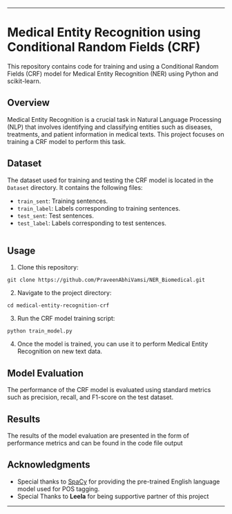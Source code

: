 
---

# Medical Entity Recognition using Conditional Random Fields (CRF)

This repository contains code for training and using a Conditional Random Fields (CRF) model for Medical Entity Recognition (NER) using Python and scikit-learn.

## Overview

Medical Entity Recognition is a crucial task in Natural Language Processing (NLP) that involves identifying and classifying entities such as diseases, treatments, and patient information in medical texts. This project focuses on training a CRF model to perform this task.

## Dataset

The dataset used for training and testing the CRF model is located in the `Dataset` directory. It contains the following files:
- `train_sent`: Training sentences.
- `train_label`: Labels corresponding to training sentences.
- `test_sent`: Test sentences.
- `test_label`: Labels corresponding to test sentences.



```
```

## Usage

1. Clone this repository:
```
git clone https://github.com/PraveenAbhiVamsi/NER_Biomedical.git
```

2. Navigate to the project directory:
```
cd medical-entity-recognition-crf
```

3. Run the CRF model training script:
```
python train_model.py
```

4. Once the model is trained, you can use it to perform Medical Entity Recognition on new text data.

## Model Evaluation

The performance of the CRF model is evaluated using standard metrics such as precision, recall, and F1-score on the test dataset.

## Results

The results of the model evaluation are presented in the form of performance metrics and can be found in the code file output


## Acknowledgments

- Special thanks to [SpaCy](https://spacy.io/) for providing the pre-trained English language model used for POS tagging.
- Special Thanks to **Leela** for being supportive partner of this project 
---
